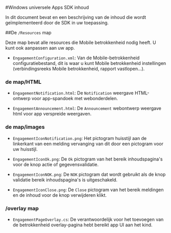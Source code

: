 <properties 
    pageTitle="Windows universele Apps SDK inhoud" 
    description="Meer informatie over de inhoud van de Windows universele Apps SDK voor Azure Mobile betrokkenheid"                    
    services="mobile-engagement" 
    documentationCenter="mobile" 
    authors="piyushjo" 
    manager="dwrede" 
    editor="" />

<tags 
    ms.service="mobile-engagement" 
    ms.workload="mobile" 
    ms.tgt_pltfrm="mobile-windows-store" 
    ms.devlang="dotnet" 
    ms.topic="article" 
    ms.date="08/19/2016" 
    ms.author="piyushjo" />

#<a name="windows-universal-apps-sdk-content"></a>Windows universele Apps SDK inhoud

In dit document bevat en een beschrijving van de inhoud die wordt geïmplementeerd door de SDK in uw toepassing.

##<a name="the-resources-folder"></a>De `/Resources` map

Deze map bevat alle resources die Mobile betrokkenheid nodig heeft. U kunt ook aanpassen aan uw app.

- `EngagementConfiguration.xml`: Van de Mobile-betrokkenheid configuratiebestand, dit is waar u kunt Mobile betrokkenheid instellingen (verbindingsreeks Mobile betrokkenheid, rapport vastlopen...).

### <a name="html-folder"></a>de map/HTML

- `EngagementNotification.html`: De `Notification` weergave HTML-ontwerp voor app-spandoek met webonderdelen.

- `EngagementAnnouncement.html`: De `Announcement` webontwerp weergave html voor app verspreide weergaven.

### <a name="images-folder"></a>de map/images

- `EngagementIconNotification.png`: Het pictogram huisstijl aan de linkerkant van een melding vervanging van dit door een pictogram voor uw huisstijl.

- `EngagementIconOk.png`: De `Ok` pictogram van het bereik inhoudspagina's voor de knop actie of gegevensvalidatie.

- `EngagementIconNOK.png`: De `NOK` pictogram dat wordt gebruikt als de knop validatie bereik inhoudspagina's is uitgeschakeld.
 
- `EngagementIconClose.png`: De `Close` pictogram van het bereik meldingen en de inhoud voor de knop verwijderen klikt.

### <a name="overlay-folder"></a>/overlay map

- `EngagementPageOverlay.cs`: De verantwoordelijk voor het toevoegen van de betrokkenheid overlay-pagina hebt bereikt app UI aan het kind.
  
